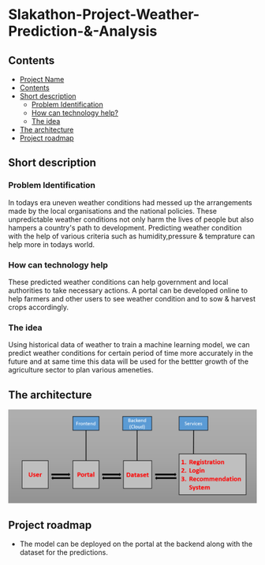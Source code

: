# Slakathon-Project-Weather-Prediction-&-Analysis
## Contents 

- [Project Name](#Slakathon-Project-Weather-Prediction-&-Analysis)
- [Contents](#Contents)
- [Short description](#Short-description)
	- [Problem Identification](#Problem-Identification)
	- [How can technology help?](#How-can-technology-help)
	- [The idea](#The-idea)
- [The architecture](#The-architecture)
- [Project roadmap](#Project-roadmap)
## Short description
### Problem Identification
In todays era uneven weather conditions had messed up the arrangements made by the local organisations and the national policies. These unpredictable weather conditions  not only harm the lives of people but also hampers a country's path to development. Predicting weather condition with the help of various criteria such as humidity,pressure & temprature can help more in todays world.
### How can technology help
These predicted weather conditions can help government and local authorities to take necessary actions. A portal can be developed online to help farmers and other users to see weather condition and to sow & harvest crops accordingly.
### The idea
Using historical data of weather to train a machine learning model, we can predict weather conditions for certain period of time more accurately in the future and at same time this data will be used for the bettter growth of the agriculture sector to plan various ameneties.
## The architecture
![](Arch.PNG)
## Project roadmap
- The model can be deployed on the portal at the backend along with the dataset for the predictions.
